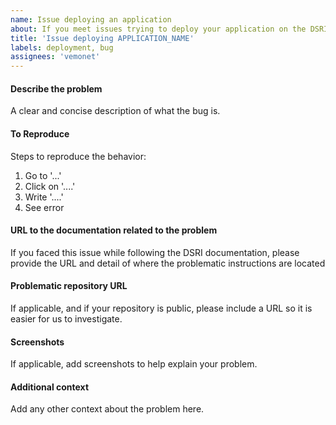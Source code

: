 ```yaml
---
name: Issue deploying an application
about: If you meet issues trying to deploy your application on the DSRI, you can request it here
title: 'Issue deploying APPLICATION_NAME'
labels: deployment, bug
assignees: 'vemonet'
---
```


#### Describe the problem

A clear and concise description of what the bug is.

#### To Reproduce

Steps to reproduce the behavior:
1. Go to '...'
2. Click on '....'
3. Write '....'
4. See error

#### URL to the documentation related to the problem

If you faced this issue while following the DSRI documentation, please provide the URL and detail of where the problematic instructions are located 

#### Problematic repository URL

If applicable, and if your repository is public, please include a URL so it is easier for us to investigate.

#### Screenshots

If applicable, add screenshots to help explain your problem.

#### Additional context

Add any other context about the problem here.
